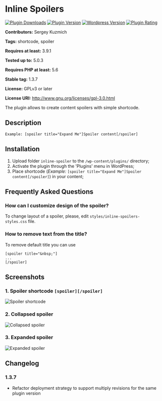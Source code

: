 # Inline Spoilers #

[![Plugin Downloads](https://img.shields.io/wordpress/plugin/dt/inline-spoilers.svg)](https://wordpress.org/plugins/inline-spoilers/)
[![Plugin Version](https://img.shields.io/wordpress/plugin/v/inline-spoilers.svg)](https://wordpress.org/plugins/inline-spoilers/)
[![Wordpress Version](https://img.shields.io/wordpress/v/inline-spoilers.svg)](https://wordpress.org/plugins/inline-spoilers/)
[![Plugin Rating](https://img.shields.io/wordpress/plugin/r/inline-spoilers.svg)](https://wordpress.org/plugins/inline-spoilers/)

**Contributors:** Sergey Kuzmich

**Tags:** shortcode, spoiler

**Requires at least:** 3.9.1

**Tested up to:** 5.0.3

**Requires PHP at least:** 5.6

**Stable tag:** 1.3.7

**License:** GPLv3 or later

**License URI:** http://www.gnu.org/licenses/gpl-3.0.html


The plugin allows to create content spoilers with simple shortcode.

## Description ##

`Example: [spoiler title="Expand Me"]Spoiler content[/spoiler]`

## Installation ##

1. Upload folder `inline-spoiler` to the `/wp-content/plugins/` directory;
1. Activate the plugin through the 'Plugins' menu in WordPress;
1. Place shortcode (*Example:* `[spoiler title="Expand Me"]Spoiler content[/spoiler]`) in your content;

## Frequently Asked Questions ##

### How can I customize design of the spoiler? ###
To change layout of a spoiler, please, edit `styles/inline-spoilers-styles.css` file.

### How to remove text from the title? ###
To remove default title you can use
```
[spoiler title="&nbsp;"]
...
[/spoiler]
```

## Screenshots ##

### 1. Spoiler shortcode `[spoiler][/spoiler]`
![Spoiler shortcode](https://cloud.githubusercontent.com/assets/2089534/6707541/fbe4f21e-cd78-11e4-9ecd-1beba5d054f0.png)

### 2. Collapsed spoiler
![Collapsed spoiler](https://cloud.githubusercontent.com/assets/2089534/6707542/fbe314f8-cd78-11e4-8995-7c39bfbac151.png)

### 3. Expanded spoiler
![Expanded spoiler](https://cloud.githubusercontent.com/assets/2089534/6707540/fbe32ff6-cd78-11e4-8140-cb828ea7ff97.png)


## Changelog ##

### 1.3.7 ###
* Refactor deployment strategy to support multiply revisions for the same plugin version
